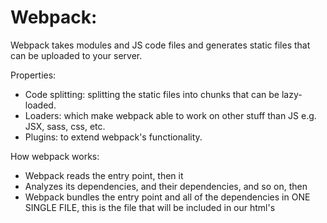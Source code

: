 Webpack:
========
Webpack takes modules and JS code files and generates static files that can be uploaded to your server.

Properties:
- Code splitting: splitting the static files into chunks that can be lazy-loaded.
- Loaders: which make webpack able to work on other stuff than JS e.g. JSX, sass, css, etc.
- Plugins: to extend webpack's functionality.

How webpack works:
- Webpack reads the entry point, then it
- Analyzes its dependencies, and their dependencies, and so on, then
- Webpack bundles the entry point and all of the dependencies in ONE SINGLE FILE, this is the file that will be included in our html's <script/> tag.

Getting started:
- npm install webpack
- npm install webpack-dev-server (for live server loading)
- Create a folder.
- Open cmd in the folder.
- npm init.
- Create index.html, put any html in it but include this:
``` html
<script src="bundle.js"></script>
```
- Create app.js, put any code in it that will generate a visible output e.g. console.log, alert, or change the text of a <p/> or <span/> element you have in index.html.
- Go back to the cmd, write the command in the format (webpack src-file destination-file)
	>> webpack app.js bundle.js
- Open the bundle.js, you'll see the code generated by webpack, at its bottom you'll see the app.js code.
- Open the index.html page in a browser (i.e. double click it), see the visible output that should be generated :)
- Add another file people.js:
``` js
module.exports = "this is a string";
```
- Go to app.js, write this:
``` js
const theString = require("./people.js");

// in your code that outputs something, output theString instead of a static string
```
- Run webpack again and refresh your page, see the new output :)
- Run webpack again but add this at the end of the command "--watch".
- Now webpack will automatically run whenever we change any file and save it :)

Loaders: these are sort of plugins that enable webpack to work with different file types.

Let's use a loader:
- Add a .css file in your project and write some css in it like:
``` css
body: {
	background-color: red;
}
```
- Refresh the page, no change will happen...
We need css loaders to enable webpack to work with css.
- Go to the cmd:
	>> npm install -D css-loader style-loader
- Go to app.js:
``` js
// this includes the style.css file, but also
// it tells webpack that we want to use style-loader and css-loader
// with this file we're requiring.
require("!style-loader!css-loader!./style.css");

// the rest of the code
```
- Now refresh the page, css will take effect.

But, instead of this ugly syntax we used, we'll use webpack's config file.
- Create webpack.config.js
``` js
// here we'll write our properties for configuration
module.exports = {
	// entry: which file will webpack start from
	entry: './app.js',
	
	// where to put the output static file, what to name it, and more properties
	output: {
		path: __dirname,
		filename: 'bundle.js'
	},
	
	// here we define the loaders
	module: {
	
		// which loaders will we use
		loaders: [
			// each loader is an object with properties defining it and how it works
			{
				// test is a regex used to select which files to apply this loader on
				test: /\.css$/,
				
				// this is the actual loader
				loader: "style-loader!css-loader"
			}
		]
	}
}
```
- Go back to app.js, change the require to:
``` js
require("./style.css");
```
- Notice that we defined the src and destination files in webpack.config.js, so now we can run the command:
	>> webpack
	- without specifying any arguments :)
- Refresh the page and check the output :)

Let's try to make a better folder structure:
- Create this structure:
	= root folder
		= src
			= js
				=> app.js
				=> people.js
			= css
				=> style.css
- Delete bundle.js
- In webpack.config.js, modify the entry property.
- In webpack.config.js, change the path of the output to __dirname + "./dist"
- Update app.js and any other files for paths if needed.
- In package.json, add this script:
``` json
"scripts": {
	"build": "webpack"
}
```
- Update the index.html to read the bundle.js from the new path.
- >> npm run build
- Refresh the page :)

- Also, try this:
	>> npm install webpack-dev-server -D
- Add this script to package.json:
``` json
"start": "webpack-dev-server --entry ./src/js/app.js --output-filename ./dist/bundle.js"
```
- Close the browser.
- >> npm start
- In the cmd, it will specify which port and host it started, most probably localhost:8080 or similar with different port.
- Open this in a browser, you'll see the page :)

Trying babel loader to compile the code to es5:
- >> npm install babel-core npm-loader babel-preset-es2015
- webpack.config.js, add this loader:
``` js
module.exports = {

	// rest of the file
	
	module: {
		loaders: [
		// previous loaders
			{
				test: /\.js$/,
				loader: 'babel-loader',
				
				// which files to NOT apply this loader on
				exclude: /node_modules/,
				
				// which presets to use with this loader
				query: { 
					presets: ['es2015'] 
				}
			}
		]
	}
}
```
- Go to app.js, write anything that's es6 (e.g. arrow function, let keyword, etc.)
- >> npm run build
- Go to bundle.js, search for the es5 code that matches the same es6 code you wrote (search by a variable name or whatever, don't read the whole bundle.js!)
- >> npm start
- :)

